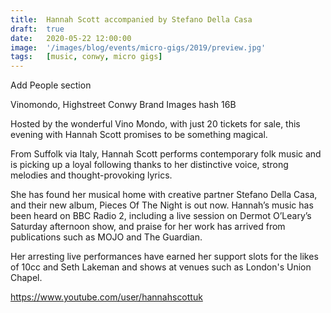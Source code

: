 ```yaml
---
title:  Hannah Scott accompanied by Stefano Della Casa
draft:  true
date:   2020-05-22 12:00:00
image:  '/images/blog/events/micro-gigs/2019/preview.jpg'
tags:   [music, conwy, micro gigs]
---
```


Add People section

Vinomondo, Highstreet Conwy
Brand
Images
hash 16B

Hosted by the wonderful Vino Mondo, with just 20 tickets for sale, this evening with Hannah Scott promises to be something magical.

From Suffolk via Italy, Hannah Scott performs contemporary folk music and is picking up a loyal following thanks to her distinctive voice, strong melodies and thought-provoking lyrics.

She has found her musical home with creative partner Stefano Della Casa, and their new album, Pieces Of The Night is out now. Hannah’s music has been heard on BBC Radio 2, including a live session on Dermot O’Leary’s Saturday afternoon show, and praise for her work has arrived from publications such as MOJO and The Guardian.

Her arresting live performances have earned her support slots for the likes of 10cc and Seth Lakeman and shows at venues such as London's Union Chapel.

https://www.youtube.com/user/hannahscottuk
